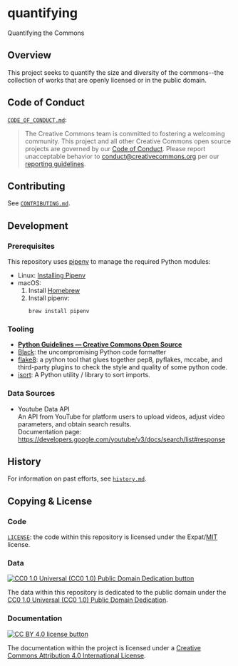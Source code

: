 # quantifying

Quantifying the Commons


## Overview

This project seeks to quantify the size and diversity of the commons--the
collection of works that are openly licensed or in the public domain.


## Code of Conduct

[`CODE_OF_CONDUCT.md`](CODE_OF_CONDUCT.md):
> The Creative Commons team is committed to fostering a welcoming community.
> This project and all other Creative Commons open source projects are governed
> by our [Code of Conduct][code_of_conduct]. Please report unacceptable
> behavior to [conduct@creativecommons.org](mailto:conduct@creativecommons.org)
> per our [reporting guidelines][reporting_guide].

[code_of_conduct]: https://opensource.creativecommons.org/community/code-of-conduct/
[reporting_guide]: https://opensource.creativecommons.org/community/code-of-conduct/enforcement/


## Contributing

See [`CONTRIBUTING.md`](CONTRIBUTING.md).


## Development


### Prerequisites

This repository uses [pipenv][pipenvdocs] to manage the required Python
modules:
- Linux: [Installing Pipenv][pipenvinstall]
- macOS:
  1. Install [Homebrew][homebrew]
  2. Install pipenv:
        ```
        brew install pipenv
        ```

[pipenvdocs]: https://pipenv.pypa.io/en/latest/
[homebrew]: https://brew.sh/
[pipenvinstall]: https://pipenv.pypa.io/en/latest/install/#installing-pipenv


### Tooling

- **[Python Guidelines — Creative Commons Open Source][ccospyguide]**
- [Black][black]: the uncompromising Python code formatter
- [flake8][flake8]: a python tool that glues together pep8, pyflakes, mccabe,
  and third-party plugins to check the style and quality of some python code.
- [isort][isort]: A Python utility / library to sort imports.

[ccospyguide]: https://opensource.creativecommons.org/contributing-code/python-guidelines/
[black]: https://github.com/psf/black
[flake8]: https://gitlab.com/pycqa/flake8
[isort]: https://pycqa.github.io/isort/


### Data Sources

- Youtube Data API\
An API from YouTube for platform users to upload videos, adjust video parameters, and obtain search results.\
Documentation page:\
https://developers.google.com/youtube/v3/docs/search/list#response

## History

For information on past efforts, see [`history.md`](history.md).


## Copying & License


### Code

[`LICENSE`](LICENSE): the code within this repository is licensed under the Expat/[MIT][mit] license.

[mit]: http://www.opensource.org/licenses/MIT "The MIT License | Open Source Initiative"


### Data

[![CC0 1.0 Universal (CC0 1.0) Public Domain Dedication
button][cc-zero-png]][cc-zero]

The data within this repository is dedicated to the public domain under the
[CC0 1.0 Universal (CC0 1.0) Public Domain Dedication][cc-zero].

[cc-zero-png]: https://licensebuttons.net/l/zero/1.0/88x31.png "CC0 1.0 Universal (CC0 1.0) Public Domain Dedication button"
[cc-zero]: https://creativecommons.org/publicdomain/zero/1.0/


### Documentation

[![CC BY 4.0 license button][cc-by-png]][cc-by]

The documentation within the project is licensed under a [Creative Commons
Attribution 4.0 International License][cc-by].

[cc-by-png]: https://licensebuttons.net/l/by/4.0/88x31.png#floatleft "CC BY 4.0 license button"
[cc-by]: https://creativecommons.org/licenses/by/4.0/ "Creative Commons Attribution 4.0 International License"
